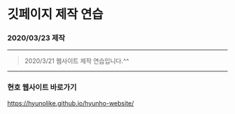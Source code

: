 
# 깃페이지 제작 연습
### 2020/03/23 제작
--------------------------------------
> 2020/3/21 웹사이트 제작 연습입니다.^^
--------------------------------------

### __현호 웹사이트 바로가기__

<https://hyunolike.github.io/hyunho-website/>


